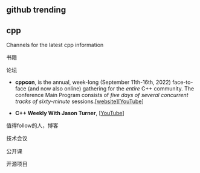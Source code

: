 ## github trending

## cpp

Channels for the latest cpp information



书籍

论坛

* **cppcon**,  is the annual, week-long (September 11th-16th, 2022) face-to-face (and now also online) gathering for the *entire* C++ community. The conference Main Program consists of *five days of several concurrent tracks of sixty-minute* sessions.\[[website](https://cppcon.org/)\][[YouTube](https://www.youtube.com/user/CppCon)]

* **C++ Weekly With Jason Turner**, [[YouTube](https://www.youtube.com/channel/UCxHAlbZQNFU2LgEtiqd2Maw)]

  

值得follow的人，博客

技术会议

公开课

开源项目

